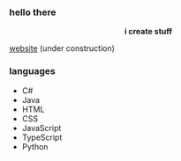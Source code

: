 ### hello there

<center><b>i create stuff</b></center>

[website][website] (under construction)

### languages

- C#
- Java
- HTML
- CSS
- JavaScript
- TypeScript
- Python



[website]: https://jessebot.netlify.app